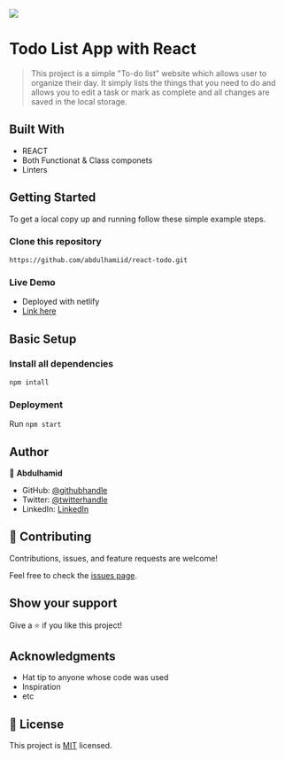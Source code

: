 ![](https://img.shields.io/badge/Microverse-blueviolet)

# Todo List App with React

> This project is a simple "To-do list" website which allows user to organize their day. It simply lists the things that you need to do and allows you to edit a task or mark as complete and all changes are saved in the local storage.


## Built With

- REACT
- Both Functionat & Class componets
- Linters


## Getting Started

To get a local copy up and running follow these simple example steps.

### Clone this repository

```
https://github.com/abdulhamiid/react-todo.git
```

### Live Demo 
- Deployed with netlify
- [Link here](https://deft-tanuki-7004ac.netlify.app)

## Basic Setup
### Install all dependencies

```
npm intall
```

### Deployment

Run ```npm start```

## Author

👤 **Abdulhamid**

- GitHub: [@githubhandle](https://github.com/abdulhamiid)
- Twitter: [@twitterhandle](https://twitter.com/abdulhamid_adio)
- LinkedIn: [LinkedIn](https://linkedin.com/)

## 🤝 Contributing

Contributions, issues, and feature requests are welcome!

Feel free to check the [issues page](https://github.com/abdulhamiid/react-tod0/issues).

## Show your support

Give a ⭐️ if you like this project!

## Acknowledgments

- Hat tip to anyone whose code was used
- Inspiration
- etc


## 📝 License

This project is [MIT](./MIT.md) licensed.